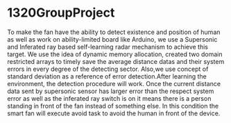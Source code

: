 # 1320GroupProject
To make the fan have the ability to detect existence and position of human as well as work on ability-limited board like Arduino, we use a Supersonic and Inferated ray based self-learning radar mechanism to achieve this target. We use the idea of dynamic memory allocation, created two domain restricted arrays to timely save the average distance datas and their system errors in every degree of the detecting sector. Also,we use concept of standard deviation as a reference of error detection.After learning the environment, the detection procedure will work. Once the current distance data sent by supersonic sensor has larger error than the respect system error as well as the inferated ray switch is on it means there is a person standing in front of the fan instead of something else. In this condition the smart fan will execute avoid task to avoid the human in front of the device. 
